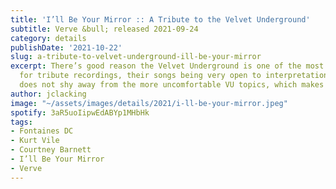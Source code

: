 ```yaml
---
title: 'I’ll Be Your Mirror :: A Tribute to the Velvet Underground'
subtitle: Verve &bull; released 2021-09-24
category: details
publishDate: '2021-10-22'
slug: a-tribute-to-velvet-underground-ill-be-your-mirror
excerpt: There’s good reason the Velvet Underground is one of the most popular topics
  for tribute recordings, their songs being very open to interpretation. This selection
  does not shy away from the more uncomfortable VU topics, which makes it a standout.
author: jclacking
image: "~/assets/images/details/2021/i-ll-be-your-mirror.jpeg"
spotify: 3aR5uoIipwEdABYp1MHbHk
tags:
- Fontaines DC
- Kurt Vile
- Courtney Barnett
- I’ll Be Your Mirror
- Verve
---
```


